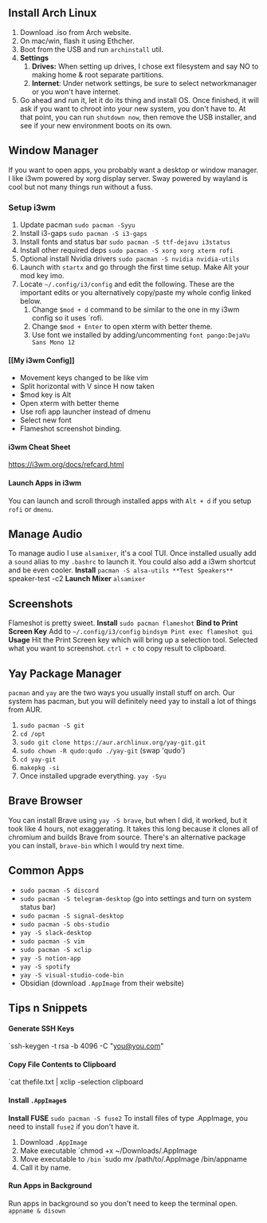 ## Install Arch Linux
1. Download .iso from Arch website.
2. On mac/win, flash it using Ethcher.
3. Boot from the USB and run `archinstall` util.
4. **Settings**
	1. **Drives:** When setting up drives, I chose ext filesystem and say NO to making home & root separate partitions.
	2. **Internet**: Under network settings, be sure to select networkmanager or you won't have internet. 
5. Go ahead and run it, let it do its thing and install OS. Once finished, it will ask if you want to chroot into your new system, you don't have to. At that point, you can run `shutdown now`, then remove the USB installer, and see if your new environment boots on its own.

## Window Manager
If you want to open apps, you probably want a desktop or window manager. I like i3wm powered by xorg display server. Sway powered by wayland is cool but not many things run without a fuss.
### Setup i3wm
1. Update pacman `sudo pacman -Syyu`
2. Install i3-gaps `sudo pacman -S i3-gaps`
3. Install fonts and status bar `sudo pacman -S ttf-dejavu i3status`
5. Install other required deps  `sudo pacman -S xorg xorg xterm rofi`
6. Optional install Nvidia drivers `sudo pacman -S nvidia nvidia-utils`
7. Launch with `startx` and go through the first time setup. Make Alt your mod key imo.
8. Locate `~/.config/i3/config`  and edit the following. These are the important edits or you alternatively copy/paste my whole config linked below. 
	1. Change `$mod + d` command to be similar to the one in my i3wm config so it uses `rofi.
	2. Change `$mod + Enter` to open xterm with better theme. 
	3. Use font we installed by adding/uncommenting `font pango:DejaVu Sans Mono 12`
#### [[My i3wm Config]]
- Movement keys changed to be like vim
- Split horizontal with V since H now taken
- $mod key is Alt
- Open xterm with better theme
- Use rofi app launcher instead of dmenu
- Select new font
- Flameshot screenshot binding.

#### i3wm Cheat Sheet
https://i3wm.org/docs/refcard.html

#### Launch Apps in i3wm
You can launch and scroll through installed apps with `Alt + d` if you setup `rofi` or `dmenu`.

## Manage Audio
To manage audio I use `alsamixer`, it's a cool TUI. Once installed usually add a `sound` alias to my `.bashrc` to launch it. You could also add a i3wm shortcut and be even cooler.
**Install**
	`pacman -S alsa-utils
**Test Speakers**
	`speaker-test -c2
**Launch Mixer**
	`alsamixer`

## Screenshots
Flameshot is pretty sweet.
**Install**
	`sudo pacman flameshot`
**Bind to Print Screen Key**
Add to `~/.config/i3/config`
	`bindsym Pint exec flameshot gui`
**Usage**
Hit the Print Screen key which will bring up a selection tool. Selected what you want to screenshot. `ctrl + c` to copy result to clipboard.

## Yay Package Manager
`pacman` and `yay` are the two ways you usually install stuff on arch. Our system has pacman, but you will definitely need yay to install a lot of things from AUR.
1. `sudo pacman -S git`
2. `cd /opt`
3. `sudo git clone https://aur.archlinux.org/yay-git.git`
4. `sudo chown -R qudo:qudo ./yay-git` (swap 'qudo')
5. `cd yay-git`
6. `makepkg -si`
7. Once installed upgrade everything.
	`yay -Syu`

## Brave Browser
You can install Brave using `yay -S brave`, but when I did, it worked, but it took like 4 hours, not exaggerating. It takes this long because it clones all of chromium and builds Brave from source. There's an alternative package you can install, `brave-bin` which I would try next time. 

## Common Apps
- `sudo pacman -S discord`
- `sudo pacman -S telegram-desktop` (go into settings and turn on system status bar)
- `sudo pacman -S signal-desktop`
- `sudo pacman -S obs-studio`
- `yay -S slack-desktop`
- `sudo pacman -S vim`
- `sudo pacman -S xclip`
- `yay -S notion-app`
- `yay -S spotify`
- `yay -S visual-studio-code-bin`
- Obsidian (download `.AppImage` from their website)

## Tips n Snippets
#### Generate SSH Keys
`ssh-keygen -t rsa -b 4096 -C "you@you.com"

#### Copy File Contents to Clipboard
`cat thefile.txt | xclip -selection clipboard

#### Install `.AppImage`s
**Install FUSE**
`sudo pacman -S fuse2`
To install files of type .AppImage, you need to install `fuse2` if you don't have it.
1. Download `.AppImage`
2. Make executable 
   `chmod +x ~/Downloads/.AppImage
3. Move executable to `/bin`
   `sudo mv /path/to/.AppImage /bin/appname
4. Call it by name.

#### Run Apps in Background
Run apps in background so you don't need to keep the terminal open. 
`appname & disown`




